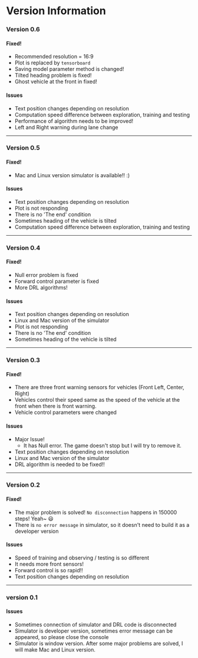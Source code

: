 # Version Information

### Version 0.6

#### Fixed!

- Recommended resolution = 16:9
- Plot is replaced by `tensorboard`
- Saving model parameter method is changed!
- Tilted heading problem is fixed!
- Ghost vehicle at the front in fixed!

#### Issues

- Text position changes depending on resolution
- Computation speed difference between exploration, training and testing
- Performance of algorithm needs to be improved!
- Left and Right warning during lane change

---

### Version 0.5

#### Fixed!

- Mac and Linux version simulator is available!! :) 

#### Issues

- Text position changes depending on resolution
- Plot is not responding
- There is no 'The end' condition
- Sometimes heading of the vehicle is tilted
- Computation speed difference between exploration, training and testing

---

### Version 0.4

#### Fixed!

- Null error problem is fixed
- Forward control parameter is fixed
- More DRL algorithms!

#### Issues

- Text position changes depending on resolution
- Linux and Mac version of the simulator
- Plot is not responding
- There is no 'The end' condition
- Sometimes heading of the vehicle is tilted

---

### Version 0.3

#### Fixed!

- There are three front warning sensors for vehicles (Front Left, Center, Right)
- Vehicles control their speed same as the speed of the vehicle at the front when there is front warning.
- Vehicle control parameters were changed

#### Issues

- Major Issue!
  - It has Null error. The game doesn't stop but I will try to remove it. 
- Text position changes depending on resolution
- Linux and Mac version of the simulator
- DRL algorithm is needed to be fixed!! 

---

### Version 0.2

#### Fixed!

- The major problem is solved! `No disconnection` happens in 150000 steps! Yeah~ 😃
- There is `no error message` in simulator, so it doesn't need to build it as a developer version

#### Issues

- Speed of training and observing / testing is so different
- It needs more front sensors! 
- Forward control is so rapid!!
- Text position changes depending on resolution

---

### version 0.1

#### Issues

- Sometimes connection of simulator and DRL code is disconnected
- Simulator is developer version, sometimes error message can be appeared, so please close the console
- Simulator is window version. After some major problems are solved, I will make Mac and Linux version. 